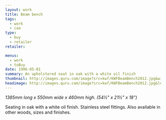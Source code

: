```yaml
---
layout: work
title: Beam bench
tags:
  - work
  - caa
type: 
  - buy
  - retailer
retailer:

menus: 
  - work
  - toBuy
date: 1996-05-01
summary: An upholstered seat in oak with a white oil finish
thumbnail: http://images.quru.com/image?src=kwf/KWFBeamBench2012.jpg&width=175&height=175&fill=%23ffffff
headimage: http://images.quru.com/image?src=kwf/KWFBeamBench2012.jpg&left=0&right=0.9&top=0.15&bottom=0.9
---
```

_1385mm long x 550mm wide x 460mm high. (54&frac12;” x 21&frac12;” x 18”)_

Seating in oak with a white oil finish. Stainless steel fittings. Also available in other woods, sizes and finishes.
